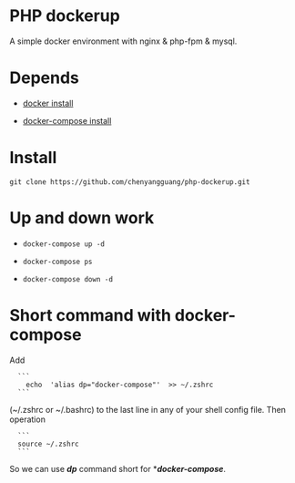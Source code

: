 # PHP dockerup

   A simple docker environment with nginx & php-fpm & mysql.
   
# Depends 

  * [docker install](https://docs.docker.com/install/#supported-platforms)
  
  * [docker-compose install](https://github.com/chenyangguang/php-dockerup/edit/master/README.md)
  
# Install

`
  git clone https://github.com/chenyangguang/php-dockerup.git 
`
  
# Up and down work

  - `docker-compose up -d `
  
  - `docker-compose ps`
  
  - `docker-compose down -d`
  
# Short command with docker-compose

  Add 
  
      ```
        echo  'alias dp="docker-compose"'  >> ~/.zshrc
      ``` 
  
  (~/.zshrc or ~/.bashrc) to the last line in any of your shell config file. Then operation 
  
      ```
      source ~/.zshrc 
      ```
  
   So we can use ***dp*** command short for ****docker-compose***.
  
